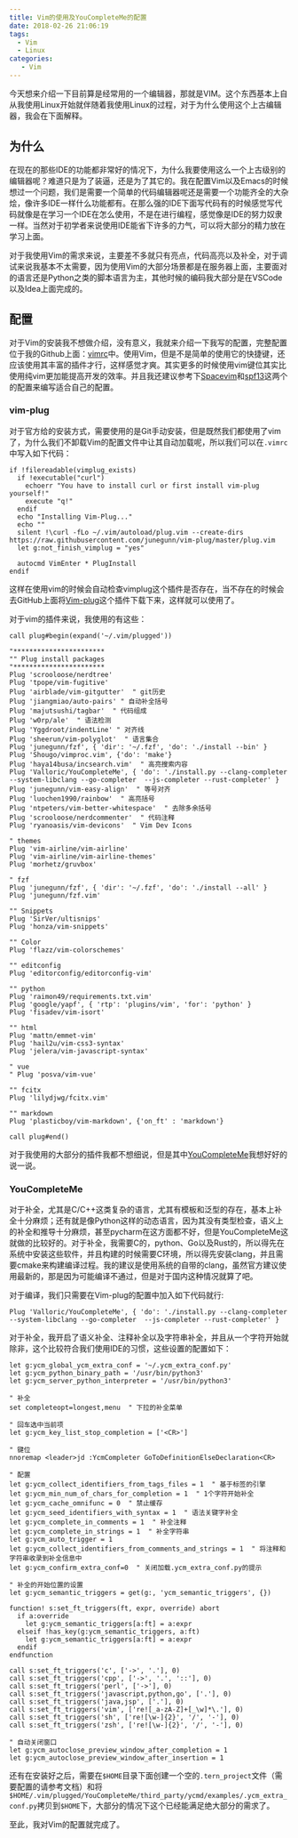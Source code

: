 ```yaml
---
title: Vim的使用及YouCompleteMe的配置
date: 2018-02-26 21:06:19
tags:
  - Vim
  - Linux
categories:
   - Vim
---
```


今天想来介绍一下目前算是经常用的一个编辑器，那就是VIM。这个东西基本上自从我使用Linux开始就伴随着我使用Linux的过程，对于为什么使用这个上古编辑器，我会在下面解释。

## 为什么

在现在的那些IDE的功能都非常好的情况下，为什么我要使用这么一个上古级别的编辑器呢？难道只是为了装逼，还是为了其它的。我在配置Vim以及Emacs的时候想过一个问题，我们是需要一个简单的代码编辑器呢还是需要一个功能齐全的大杂烩，像许多IDE一样什么功能都有。在那么强的IDE下面写代码有的时候感觉写代码就像是在学习一个IDE在怎么使用，不是在进行编程，感觉像是IDE的努力奴隶一样。当然对于初学者来说使用IDE能省下许多的力气，可以将大部分的精力放在学习上面。

对于我使用Vim的需求来说，主要差不多就只有亮点，代码高亮以及补全，对于调试来说我基本不太需要，因为使用Vim的大部分场景都是在服务器上面，主要面对的语言还是Python之类的脚本语言为主，其他时候的编码我大部分是在VSCode以及Idea上面完成的。

## 配置

对于Vim的安装我不想做介绍，没有意义，我就来介绍一下我写的配置，完整配置位于我的Github上面：[vimrc](https://github.com/wjpworking/vimrc)中。使用Vim，但是不是简单的使用它的快捷键，还应该使用其丰富的插件才行，这样感觉才爽。其实更多的时候使用vim键位其实比使用纯vim更加能提高开发的效率。并且我还建议参考下[Spacevim](https://github.com/SpaceVim/SpaceVim)和[spf13](https://github.com/spf13/spf13-vim)这两个的配置来编写适合自己的配置。

### vim-plug

对于官方给的安装方式，需要使用的是Git手动安装，但是既然我们都使用了vim了，为什么我们不卸载Vim的配置文件中让其自动加载呢，所以我们可以在`.vimrc`中写入如下代码：

```vim
if !filereadable(vimplug_exists)
  if !executable("curl")
    echoerr "You have to install curl or first install vim-plug yourself!"
    execute "q!"
  endif
  echo "Installing Vim-Plug..."
  echo ""
  silent !\curl -fLo ~/.vim/autoload/plug.vim --create-dirs https://raw.githubusercontent.com/junegunn/vim-plug/master/plug.vim
  let g:not_finish_vimplug = "yes"

  autocmd VimEnter * PlugInstall
endif
```

这样在使用vim的时候会自动检查vimplug这个插件是否存在，当不存在的时候会去GitHub上面将[Vim-plug](https://github.com/junegunn/vim-plug)这个插件下载下来，这样就可以使用了。

对于vim的插件来说，我使用的有这些：

```vim
call plug#begin(expand('~/.vim/plugged'))

"***********************
"" Plug install packages
"***********************
Plug 'scrooloose/nerdtree'
Plug 'tpope/vim-fugitive'
Plug 'airblade/vim-gitgutter'  " git历史
Plug 'jiangmiao/auto-pairs' " 自动补全括号
Plug 'majutsushi/tagbar'  " 代码组成
Plug 'w0rp/ale'  " 语法检测
Plug 'Yggdroot/indentLine' " 对齐线
Plug 'sheerun/vim-polyglot'  " 语言集合
Plug 'junegunn/fzf', { 'dir': '~/.fzf', 'do': './install --bin' }
Plug 'Shougo/vimproc.vim', {'do': 'make'}
Plug 'haya14busa/incsearch.vim'  " 高亮搜索内容
Plug 'Valloric/YouCompleteMe', { 'do': './install.py --clang-completer --system-libclang --go-completer  --js-completer --rust-completer' }
Plug 'junegunn/vim-easy-align'  " 等号对齐
Plug 'luochen1990/rainbow'  " 高亮括号
Plug 'ntpeters/vim-better-whitespace'  " 去除多余括号
Plug 'scrooloose/nerdcommenter'  " 代码注释
Plug 'ryanoasis/vim-devicons'  " Vim Dev Icons

" themes
Plug 'vim-airline/vim-airline'
Plug 'vim-airline/vim-airline-themes'
Plug 'morhetz/gruvbox'

" fzf
Plug 'junegunn/fzf', { 'dir': '~/.fzf', 'do': './install --all' }
Plug 'junegunn/fzf.vim'

"" Snippets
Plug 'SirVer/ultisnips'
Plug 'honza/vim-snippets'

"" Color
Plug 'flazz/vim-colorschemes'

"" editconfig
Plug 'editorconfig/editorconfig-vim'

"" python
Plug 'raimon49/requirements.txt.vim'
Plug 'google/yapf', { 'rtp': 'plugins/vim', 'for': 'python' }
Plug 'fisadev/vim-isort'

"" html
Plug 'mattn/emmet-vim'
Plug 'hail2u/vim-css3-syntax'
Plug 'jelera/vim-javascript-syntax'

" vue
" Plug 'posva/vim-vue'

"" fcitx
Plug 'lilydjwg/fcitx.vim'

"" markdown
Plug 'plasticboy/vim-markdown', {'on_ft' : 'markdown'}

call plug#end()
```

对于我使用的大部分的插件我都不想细说，但是其中[YouCompleteMe](https://github.com/Valloric/YouCompleteMe)我想好好的说一说。

### YouCompleteMe

对于补全，尤其是C/C++这类复杂的语言，尤其有模板和泛型的存在，基本上补全十分麻烦；还有就是像Python这样的动态语言，因为其没有类型检查，语义上的补全和推导十分麻烦，甚至pycharm在这方面都不好，但是YouCompleteMe这就做的比较好的。对于补全，我需要C的，python、Go以及Rust的，所以得先在系统中安装这些软件，并且构建的时候需要C环境，所以得先安装clang，并且需要cmake来构建编译过程。我的建议是使用系统的自带的clang，虽然官方建议使用最新的，那是因为可能编译不通过，但是对于国内这种情况就算了吧。

对于编译，我们只需要在Vim-plug的配置中加入如下代码就行:

``` vim
Plug 'Valloric/YouCompleteMe', { 'do': './install.py --clang-completer --system-libclang --go-completer  --js-completer --rust-completer' }
```

对于补全，我开启了语义补全、注释补全以及字符串补全，并且从一个字符开始就除非，这个比较符合我们使用IDE的习惯，这些设置的配置如下：

```vim
let g:ycm_global_ycm_extra_conf = '~/.ycm_extra_conf.py'
let g:ycm_python_binary_path = '/usr/bin/python3'
let g:ycm_server_python_interpreter = '/usr/bin/python3'

" 补全
set completeopt=longest,menu  " 下拉的补全菜单

" 回车选中当前项
let g:ycm_key_list_stop_completion = ['<CR>']

" 键位
nnoremap <leader>jd :YcmCompleter GoToDefinitionElseDeclaration<CR>

" 配置
let g:ycm_collect_identifiers_from_tags_files = 1  " 基于标签的引擎
let g:ycm_min_num_of_chars_for_completion = 1  " 1个字符开始补全
let g:ycm_cache_omnifunc = 0  " 禁止缓存
let g:ycm_seed_identifiers_with_syntax = 1  " 语法关键字补全
let g:ycm_complete_in_comments = 1  " 补全注释
let g:ycm_complete_in_strings = 1  " 补全字符串
let g:ycm_auto_trigger = 1
let g:ycm_collect_identifiers_from_comments_and_strings = 1  " 将注释和字符串收录到补全信息中
let g:ycm_confirm_extra_conf=0  " 关闭加载.ycm_extra_conf.py的提示

" 补全的开始位置的设置
let g:ycm_semantic_triggers = get(g:, 'ycm_semantic_triggers', {})

function! s:set_ft_triggers(ft, expr, override) abort
  if a:override
    let g:ycm_semantic_triggers[a:ft] = a:expr
  elseif !has_key(g:ycm_semantic_triggers, a:ft)
    let g:ycm_semantic_triggers[a:ft] = a:expr
  endif
endfunction

call s:set_ft_triggers('c', ['->', '.'], 0)
call s:set_ft_triggers('cpp', ['->', '.', '::'], 0)
call s:set_ft_triggers('perl', ['->'], 0)
call s:set_ft_triggers('javascript,python,go', ['.'], 0)
call s:set_ft_triggers('java,jsp', ['.'], 0)
call s:set_ft_triggers('vim', ['re![_a-zA-Z]+[_\w]*\.'], 0)
call s:set_ft_triggers('sh', ['re![\w-]{2}', '/', '-'], 0)
call s:set_ft_triggers('zsh', ['re![\w-]{2}', '/', '-'], 0)

" 自动关闭窗口
let g:ycm_autoclose_preview_window_after_completion = 1
let g:ycm_autoclose_preview_window_after_insertion = 1
```

还有在安装好之后，需要在`$HOME`目录下面创建一个空的`.tern_project`文件（需要配置的请参考文档）和将`$HOME/.vim/plugged/YouCompleteMe/third_party/ycmd/examples/.ycm_extra_conf.py`拷贝到`$HOME`下，大部分的情况下这个已经能满足绝大部分的需求了。

至此，我对Vim的配置就完成了。